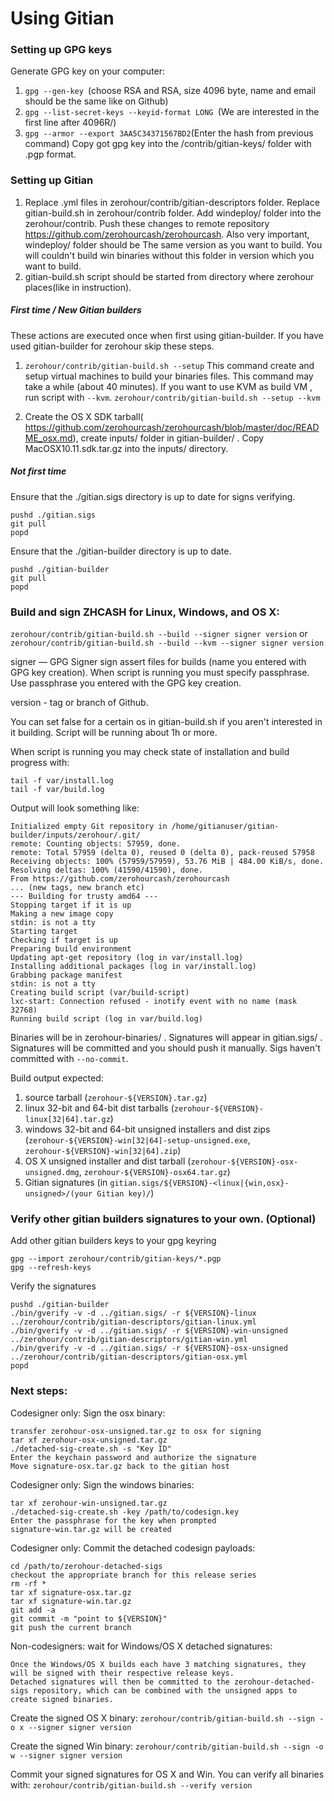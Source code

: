 Using Gitian
====================
### Setting up GPG keys
Generate GPG key on your computer:
1. ```gpg --gen-key ```(choose RSA and RSA, size 4096 byte, name and email should be the same like on Github)
2. ```gpg --list-secret-keys --keyid-format LONG ```(We are interested in the first line after 4096R/)
3. ```gpg --armor --export 3AA5C34371567BD2```(Enter the hash from previous command)
Copy got gpg key into the /contrib/gitian-keys/ folder with .pgp format.
### Setting up Gitian
1. Replace .yml files in zerohour/contrib/gitian-descriptors folder. Replace gitian-build.sh in zerohour/contrib folder. Add windeploy/ folder into the zerohour/contrib. Push these changes to remote repository https://github.com/zerohourcash/zerohourcash. Also very important, windeploy/ folder should be The same version as you want to build. You will couldn't build win binaries without this folder in version which you want to build.
2. gitian-build.sh script should be started from directory where zerohour places(like in instruction).
##### First time / New Gitian builders
These actions are executed once when first using gitian-builder. If you have used gitian-builder for zerohour skip these steps.
1. ```zerohour/contrib/gitian-build.sh --setup``` This command create and setup virtual machines to build your binaries files. This command may take a while (about 40 minutes). If you want to use KVM as build VM , run script with ```--kvm```.
    ```zerohour/contrib/gitian-build.sh --setup --kvm```

2. Create the OS X SDK tarball( https://github.com/zerohourcash/zerohourcash/blob/master/doc/README_osx.md), create inputs/ folder in gitian-builder/ . Copy MacOSX10.11.sdk.tar.gz into the inputs/ directory.
##### Not first time
Ensure that the ./gitian.sigs directory is up to date for signs verifying.

    pushd ./gitian.sigs
    git pull
    popd

Ensure that the ./gitian-builder directory is up to date.

    pushd ./gitian-builder
    git pull
    popd

### Build and sign ZHCASH for Linux, Windows, and OS X:

  ```zerohour/contrib/gitian-build.sh --build --signer signer version``` or 
  ```zerohour/contrib/gitian-build.sh --build --kvm --signer signer version```

signer — GPG Signer sign assert files for builds (name you entered with GPG key creation). When script is running you must specify passphrase. Use passphrase you entered with the GPG key creation. 

version - tag or branch of Github.

You can set false for a certain os in gitian-build.sh if you aren't interested in it building.
Script will be running about 1h or more.

When script is running you may check state of installation and build progress with:

    tail -f var/install.log
    tail -f var/build.log
    
Output will look something like:
    
    Initialized empty Git repository in /home/gitianuser/gitian-builder/inputs/zerohour/.git/
    remote: Counting objects: 57959, done.
    remote: Total 57959 (delta 0), reused 0 (delta 0), pack-reused 57958
    Receiving objects: 100% (57959/57959), 53.76 MiB | 484.00 KiB/s, done.
    Resolving deltas: 100% (41590/41590), done.
    From https://github.com/zerohourcash/zerohourcash
    ... (new tags, new branch etc)
    --- Building for trusty amd64 ---
    Stopping target if it is up
    Making a new image copy
    stdin: is not a tty
    Starting target
    Checking if target is up
    Preparing build environment
    Updating apt-get repository (log in var/install.log)
    Installing additional packages (log in var/install.log)
    Grabbing package manifest
    stdin: is not a tty
    Creating build script (var/build-script)
    lxc-start: Connection refused - inotify event with no name (mask 32768)
    Running build script (log in var/build.log)


Binaries will be in zerohour-binaries/ . Signatures will appear in gitian.sigs/ . Signatures will be committed and you should push it manually. Sigs haven't committed with ```--no-commit```.

Build output expected:

  1. source tarball (`zerohour-${VERSION}.tar.gz`)
  2. linux 32-bit and 64-bit dist tarballs (`zerohour-${VERSION}-linux[32|64].tar.gz`)
  3. windows 32-bit and 64-bit unsigned installers and dist zips (`zerohour-${VERSION}-win[32|64]-setup-unsigned.exe`, `zerohour-${VERSION}-win[32|64].zip`)
  4. OS X unsigned installer and dist tarball (`zerohour-${VERSION}-osx-unsigned.dmg`, `zerohour-${VERSION}-osx64.tar.gz`)
  5. Gitian signatures (in `gitian.sigs/${VERSION}-<linux|{win,osx}-unsigned>/(your Gitian key)/`)

### Verify other gitian builders signatures to your own. (Optional)

Add other gitian builders keys to your gpg keyring

    gpg --import zerohour/contrib/gitian-keys/*.pgp
    gpg --refresh-keys

Verify the signatures

    pushd ./gitian-builder
    ./bin/gverify -v -d ../gitian.sigs/ -r ${VERSION}-linux ../zerohour/contrib/gitian-descriptors/gitian-linux.yml
    ./bin/gverify -v -d ../gitian.sigs/ -r ${VERSION}-win-unsigned ../zerohour/contrib/gitian-descriptors/gitian-win.yml
    ./bin/gverify -v -d ../gitian.sigs/ -r ${VERSION}-osx-unsigned ../zerohour/contrib/gitian-descriptors/gitian-osx.yml
    popd

### Next steps:

Codesigner only: Sign the osx binary:

    transfer zerohour-osx-unsigned.tar.gz to osx for signing
    tar xf zerohour-osx-unsigned.tar.gz
    ./detached-sig-create.sh -s "Key ID"
    Enter the keychain password and authorize the signature
    Move signature-osx.tar.gz back to the gitian host

Codesigner only: Sign the windows binaries:

    tar xf zerohour-win-unsigned.tar.gz
    ./detached-sig-create.sh -key /path/to/codesign.key
    Enter the passphrase for the key when prompted
    signature-win.tar.gz will be created

Codesigner only: Commit the detached codesign payloads:

    cd /path/to/zerohour-detached-sigs
    checkout the appropriate branch for this release series
    rm -rf *
    tar xf signature-osx.tar.gz
    tar xf signature-win.tar.gz
    git add -a
    git commit -m "point to ${VERSION}"
    git push the current branch

Non-codesigners: wait for Windows/OS X detached signatures:

    Once the Windows/OS X builds each have 3 matching signatures, they will be signed with their respective release keys.
    Detached signatures will then be committed to the zerohour-detached-sigs repository, which can be combined with the unsigned apps to create signed binaries.

Create the signed OS X binary:
```zerohour/contrib/gitian-build.sh --sign -o x --signer signer version```

Create the signed Win binary:
```zerohour/contrib/gitian-build.sh --sign -o w --signer signer version```

Commit your signed signatures for OS X and Win.
You can verify all binaries with:
```zerohour/contrib/gitian-build.sh --verify version```